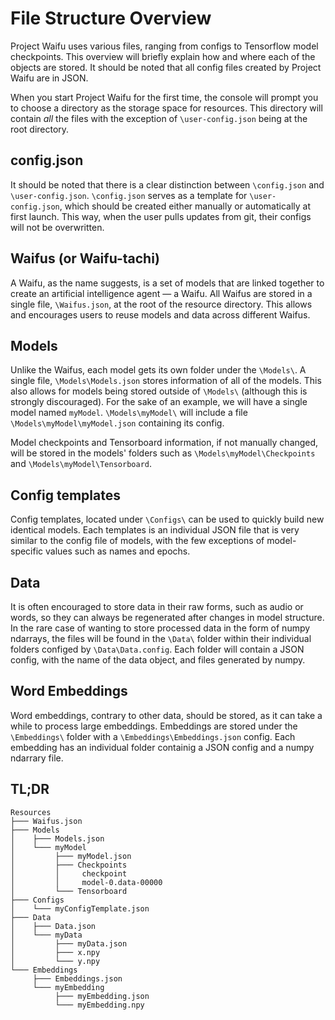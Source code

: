 # File Structure Overview

Project Waifu uses various files, ranging from configs to Tensorflow model checkpoints. This overview will briefly explain how and where each of the objects are stored. It should be noted that all config files created by Project Waifu are in JSON.

When you start Project Waifu for the first time, the console will prompt you to choose a directory as the storage space for resources. This directory will contain *all* the files with the exception of `\user-config.json` being at the root directory.

## config.json

It should be noted that there is a clear distinction between `\config.json` and `\user-config.json`. `\config.json` serves as a template for `\user-config.json`, which should be created either manually or automatically at first launch. This way, when the user pulls updates from git, their configs will not be overwritten.

## Waifus (or Waifu-tachi)

A Waifu, as the name suggests, is a set of models that are linked together to create an artificial intelligence agent — a Waifu. All Waifus are stored in a single file, `\Waifus.json`, at the root of the resource directory. This allows and encourages users to reuse models and data across different Waifus.

## Models

Unlike the Waifus, each model gets its own folder under the `\Models\`. A single file, `\Models\Models.json` stores information of all of the models. This also allows for models being stored outside of `\Models\` (although this is strongly discouraged). For the sake of an example, we will have a single model named `myModel`. `\Models\myModel\` will include a file `\Models\myModel\myModel.json` containing its config.

Model checkpoints and Tensorboard information, if not manually changed, will be stored in the models' folders such as `\Models\myModel\Checkpoints` and `\Models\myModel\Tensorboard`.

## Config templates

Config templates, located under `\Configs\` can be used to quickly build new identical models. Each templates is an individual JSON file that is very similar to the config file of models, with the few exceptions of model-specific values such as names and epochs.

## Data

It is often encouraged to store data in their raw forms, such as audio or words, so they can always be regenerated after changes in model structure. In the rare case of wanting to store processed data in the form of numpy ndarrays, the files will be found in the `\Data\` folder within their individual folders configed by `\Data\Data.config`. Each folder will contain a JSON config, with the name of the data object, and files generated by numpy.  

## Word Embeddings

Word embeddings, contrary to other data, should be stored, as it can take a while to process large embeddings. Embeddings are stored under the `\Embeddings\` folder with a `\Embeddings\Embeddings.json` config. Each embedding has an individual folder containig a JSON config and a numpy ndarrary file.

## TL;DR
```
Resources
├─── Waifus.json
├─── Models
│    ├─── Models.json
│    └─── myModel
│         ├─── myModel.json
│         ├─── Checkpoints
│         │     checkpoint
│         │     model-0.data-00000
│         └─── Tensorboard     
├─── Configs
│    └─── myConfigTemplate.json
├─── Data
│    ├─── Data.json
│    └─── myData
│         ├─── myData.json
│         ├─── x.npy
│         └─── y.npy
└─── Embeddings
     ├─── Embeddings.json
     └─── myEmbedding
          ├─── myEmbedding.json
          └─── myEmbedding.npy
```